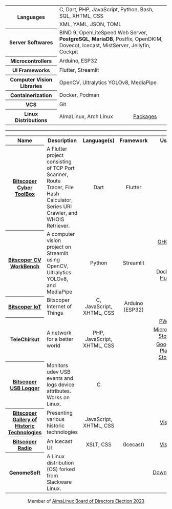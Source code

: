 <div>
  <table align="center">
    <tbody>
      <tr>
        <th rowspan="2">Languages</th>
        <td colspan="2">
          C, Dart, PHP, JavaScript, Python, Bash, SQL, XHTML, CSS
        </td>
      </tr>
      <tr>
        <td colspan="2">XML, YAML, JSON, TOML</td>
      </tr>
      <tr>
        <th>Server Softwares</th>
        <td colspan="2">
          BIND 9, OpenLiteSpeed Web Server, <b>PostgreSQL</b>, <b>MariaDB</b>,
          Postfix, OpenDKIM, Dovecot, Icecast, MistServer, Jellyfin, Cockpit
        </td>
      </tr>
      <tr>
        <th>Microcontrollers</th>
        <td colspan="2">Arduino, ESP32</td>
      </tr>
      <tr>
        <th>UI Frameworks</th>
        <td colspan="2">Flutter, Streamlit</td>
      </tr>
      <tr>
        <th>Computer Vision Libraries</th>
        <td colspan="2">OpenCV, Ultralytics YOLOv8, MediaPipe</td>
      </tr>
      <tr>
        <th>Containerization</th>
        <td colspan="2">Docker, Podman</td>
      </tr>
      <tr>
        <th>VCS</th>
        <td colspan="2">Git</td>
      </tr>
      <tr>
        <th>Linux Distributions</th>
        <td>AlmaLinux, Arch Linux</td>
        <td align="center">
          <a href="https://github.com/bitscoper/Bitscoper/tree/main/Packages/"
            >Packages</a
          >
        </td>
      </tr>
    </tbody>
  </table>
</div>
<hr />
<table align="center">
  <tbody>
    <tr>
      <th>Name</th>
      <th>Description</th>
      <th>Language(s)</th>
      <th>Framework</th>
      <th>Use</th>
    </tr>
    <tr>
      <th>
        <a href="https://github.com/bitscoper/Bitscoper_Cyber_ToolBox"
          >Bitscoper Cyber ToolBox</a
        >
      </th>
      <td>
        A Flutter project consisting of TCP Port Scanner, Route Tracer, File
        Hash Calculator, Series URI Crawler, and WHOIS Retriever.
      </td>
      <td align="center">Dart</td>
      <td align="center">Flutter</td>
      <td></td>
    </tr>
    <tr>
      <th rowspan="2">
        <a href="https://github.com/bitscoper/Bitscoper_CV_WorkBench/"
          >Bitscoper CV WorkBench</a
        >
      </th>
      <td rowspan="2">
        A computer vision project on Streamlit using OpenCV, Ultralytics YOLOv8,
        and MediaPipe
      </td>
      <td rowspan="2" align="center">Python</td>
      <td rowspan="2" align="center">Streamlit</td>
      <td align="center">
        <a
          href="https://github.com/bitscoper/Bitscoper_CV_WorkBench/pkgs/container/bitscoper_cv_workbench/"
          >GHCR</a
        >
      </td>
    </tr>
    <tr>
      <td align="center">
        <a href="https://hub.docker.com/r/bitscoper/bitscoper_cv_workbench/"
          >Docker Hub</a
        >
      </td>
    </tr>
    <tr>
      <th>
        <a href="https://github.com/bitscoper/Bitscoper_IoT/">Bitscoper IoT</a>
      </th>
      <td>Bitscoper Internet of Things</td>
      <td align="center">C, JavaScript, XHTML, CSS</td>
      <td align="center">Arduino (ESP32)</td>
      <td></td>
    </tr>
    <tr>
      <th rowspan="3">TeleChirkut</th>
      <td rowspan="3">A network for a better world</td>
      <td rowspan="3" align="center">PHP, JavaScript, XHTML, CSS</td>
      <td rowspan="3"></td>
      <td align="center">
        <a href="https://telechirkut.bitscoper.live/">PWA</a>
      </td>
    </tr>
    <tr>
      <td align="center">
        <a href="https://www.microsoft.com/store/apps/9P8VZN45VV94"
          >Microsoft Store</a
        >
      </td>
    </tr>
    <tr>
      <td align="center">
        <a
          href="https://play.google.com/store/apps/details?id=xyz.telechirkut.pwa"
          >Google Play Store</a
        >
      </td>
    </tr>
    <tr>
      <th>
        <a href="https://github.com/bitscoper/Bitscoper_USB_Logger/"
          >Bitscoper USB Logger</a
        >
      </th>
      <td>
        Monitors udev USB events and logs device attributes. Works on Linux.
      </td>
      <td align="center">C</td>
      <td></td>
      <td></td>
    </tr>
    <tr>
      <th>
        <a
          href="https://github.com/bitscoper/Bitscoper_Gallery_of_Historic_Technologies/"
          >Bitscoper Gallery of Historic Technologies</a
        >
      </th>
      <td>Presenting various historic technologies</td>
      <td align="center">JavaScript, XHTML, CSS</td>
      <td align="center"></td>
      <td align="center">
        <a href="https://bitscoper.live/BGHT/">Visit</a>
      </td>
    </tr>
    <tr>
      <th>
        <a href="https://github.com/bitscoper/Bitscoper_Radio/"
          >Bitscoper Radio</a
        >
      </th>
      <td>An Icecast UI</td>
      <td align="center">XSLT, CSS</td>
      <td align="center">(Icecast)</td>
      <td align="center">
        <a href="https://bitscoper.live:17101/">Visit</a>
      </td>
    </tr>
    <tr>
      <th>GenomeSoft</th>
      <td>A Linux distribution (OS) forked from Slackware Linux.</td>
      <td></td>
      <td></td>
      <td align="center">
        <a href="">Download</a>
      </td>
    </tr>
  </tbody>
</table>
<p align="center">
  Member of
  <a href="https://wiki.almalinux.org/election2023.html#election-committee"
    >AlmaLinux Board of Directors Election 2023</a
  >
</p>
